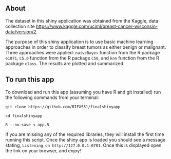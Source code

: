 
## About

The dataset in this shiny application was obtained from the Kaggle, data collection site 
<https://www.kaggle.com/uciml/breast-cancer-wisconsin-data/version/2>.

The purpose of this shiny application is to use basic machine learning approaches in order to classify breast tumors as either benign or malignant. Three approaches were applied: `naiveBayes` function from the R package `e1071`, `C5.0` function from the R package `C50`, and `knn` function from the R package `class`. The results are plotted and summarized. 

## To run this app

To download and run this app (assuming you have R and git installed) run the following commands from your terminal:

```
git clone https://github.com/BIFX551/finalshinyapp

cd finalshinyapp

R --no-save < app.R
```

If you are missing any of the required libraries, they will install the first time running this script. Once the shiny app is loaded you should see a message stating, `Listening on http://127.0.0.1:6781`. Once this is displayed open the link on your browser, and enjoy!
